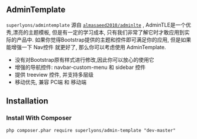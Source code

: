 AdminTemplate
-----------------------------

`superlyons/admintemplate` 源自 <a href="https://almsaeedstudio.com/" target="_blank">`almasaeed2010/adminlte`</a> , AdminTLE是一个优秀,漂亮的主题模板, 但是有一定的学习成本, 只有我们非常了解它时才敢应用到实际的产品中. 如果你觉得Bootstrap提供的主题和控件即可满足你的应用, 但是如果能增强一下 Nav控件 就更好了, 那么你可以考虑使用 AdminTemplate.

*	没有对Bootstrap原有样式进行修改,因此你可以放心的使用它
*	增强的导航控件: navbar-custom-menu 和 sidebar 控件
*	提供 treeview 控件, 并支持多层级
*	移动优先, 兼容 PC端 和 移动端

Installation
------------

### Install With Composer

```
php composer.phar require superlyons/admin-template "dev-master"
```